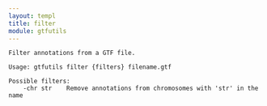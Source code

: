 ```yaml
---
layout: templ
title: filter
module: gtfutils
---
```

    
    Filter annotations from a GTF file.
    
    Usage: gtfutils filter {filters} filename.gtf
    
    Possible filters:
        -chr str    Remove annotations from chromosomes with 'str' in the name
    
    
    
